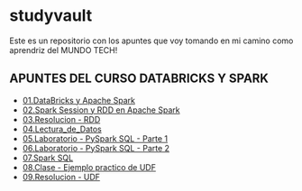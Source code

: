 # studyvault
Este es un repositorio con los apuntes que voy tomando en mi camino como aprendriz del MUNDO TECH!

<h2>APUNTES DEL CURSO DATABRICKS Y SPARK</h2>
<ul>
  <li><a href="01.DataBricks y Apache Spark.html">01.DataBricks y Apache Spark</a>
     <li><a href="02.Spark Session y RDD en Apache Spark.html">02.Spark Session y RDD en Apache Spark</a>
        <li><a href="03.Resolucion - RDD.html">03.Resolucion - RDD</a>
           <li><a href="04.Lectura_de_Datos.html">04.Lectura_de_Datos</a>
              <li><a href="05.Laboratorio - PySpark SQL - Parte 1.html">05.Laboratorio - PySpark SQL - Parte 1</a>
                 <li><a href="06.Laboratorio - PySpark SQL - Parte 2.html">06.Laboratorio - PySpark SQL - Parte 2</a>
                    <li><a href="07.Spark SQL.html">07.Spark SQL</a>
                       <li><a href="08.Clase - Ejemplo practico de UDF.html">08.Clase - Ejemplo practico de UDF</a>
                       <li><a href="09.Resolucion - UDF.html">09.Resolucion - UDF</a>
                       </li>
